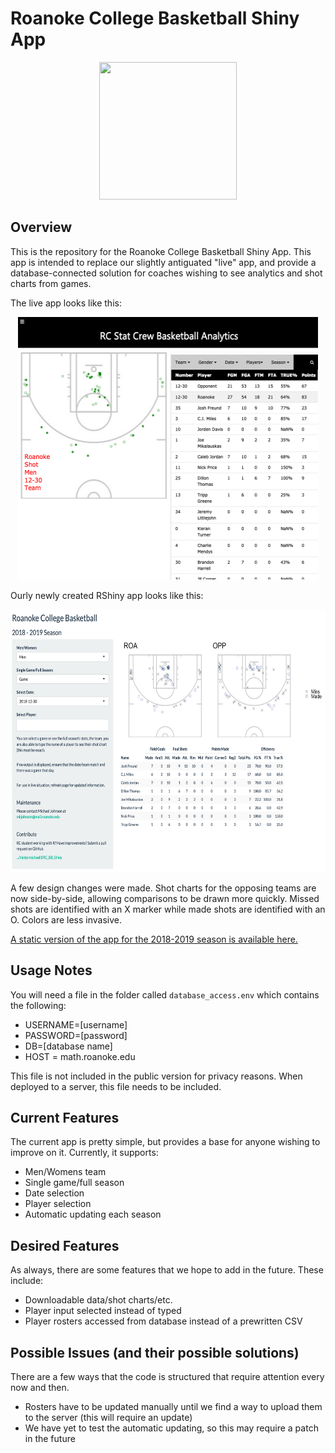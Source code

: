 # Roanoke College Basketball Shiny App

<p align="center">
  <img width="220" height="220" src="https://cdn.prestosports.com/action/cdn/logos/rpi/578/mbkb.png">
</p>

## Overview
This is the repository for the Roanoke College Basketball Shiny App. This app is intended to replace our slightly antiguated "live" app, and provide a database-connected solution for coaches wishing to see analytics and shot charts from games. 

The live app looks like this:

<p align="center">
  <img width="480" height="420" src="images/ex1.png">
</p>

Ourly newly created RShiny app looks like this:

<p align="center">
  <img width="580" height="420" src="images/ex2.png">
</p>

A few design changes were made. Shot charts for the opposing teams are now side-by-side, allowing comparisons to be drawn more quickly. Missed shots are identified with an X marker while made shots are identified with an O. Colors are less invasive.  

[A static version of the app for the 2018-2019 season is available here.](https://mistermichaellll.shinyapps.io/rc_bb_static/)

## Usage Notes
You will need a file in the folder called `database_access.env` which contains the following: 

  - USERNAME=[username]
  - PASSWORD=[password]
  - DB=[database name]
  - HOST = math.roanoke.edu

This file is not included in the public version for privacy reasons. When deployed to a server, this file needs to be included. 

## Current Features
The current app is pretty simple, but provides a base for anyone wishing to improve on it. Currently, it supports:

  - Men/Womens team
  - Single game/full season
  - Date selection
  - Player selection
  - Automatic updating each season
  
## Desired Features
As always, there are some features that we hope to add in the future. These include:

  - Downloadable data/shot charts/etc. 
  - Player input selected instead of typed
  - Player rosters accessed from database instead of a prewritten CSV 
  
## Possible Issues (and their possible solutions) 
There are a few ways that the code is structured that require attention every now and then. 

  - Rosters have to be updated manually until we find a way to upload them to the server (this will require an update)
  - We have yet to test the automatic updating, so this may require a patch in the future



